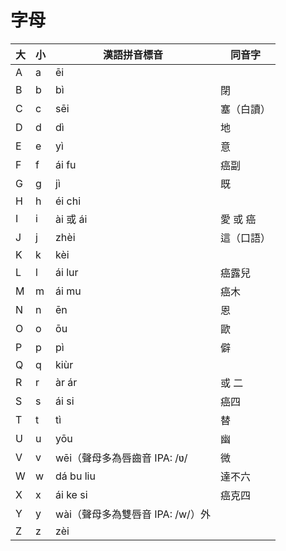 # 字母

| 大 | 小 | 漢語拼音標音                     | 同音字     |
|----|----|----------------------------------|------------|
| A  | a  | ēi                               |            |
| B  | b  | bì                               | 閉         |
| C  | c  | sēi                              | 塞（白讀） |
| D  | d  | dì                               | 地         |
| E  | e  | yì                               | 意         |
| F  | f  | ái fu                            | 癌副       |
| G  | g  | jì                               | 既         |
| H  | h  | éi chi                           |            |
| I  | i  | ài 或 ái                         | 愛 或 癌   |
| J  | j  | zhèi                             | 這（口語） |
| K  | k  | kèi                              |            |
| L  | l  | ái lur                           | 癌露兒     |
| M  | m  | ái mu                            | 癌木       |
| N  | n  | ēn                               | 恩         |
| O  | o  | ōu                               | 歐         |
| P  | p  | pì                               | 僻         |
| Q  | q  | kiùr                             |            |
| R  | r  | àr ár                            | 或 二      |
| S  | s  | ái si                            | 癌四       |
| T  | t  | tì                               | 替         |
| U  | u  | yōu                              | 幽         |
| V  | v  | wēi（聲母多為唇齒音 IPA: /ʋ/     | 微         |
| W  | w  | dá bu liu                        | 達不六     |
| X  | x  | ái ke si                         | 癌克四     |
| Y  | y  | wài（聲母多為雙唇音 IPA: /w/）外 |            |
| Z  | z  | zèi                              |            |
